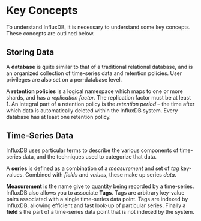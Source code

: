 # Key Concepts

To understand InfluxDB, it is necessary to understand some key concepts. These concepts are outlined below.

## Storing Data

A **database** is quite similar to that of a traditional relational database, and is an organized collection of time-series data and retention policies. User privileges are also set on a per-database level.

A **retention policies** is a logical namespace which maps to one or more shards, and has a _replication factor_. The replication factor must be at least 1. An integral part of a retention policy is the _retention period_ – the time after which data is automatically deleted within the InfluxDB system. Every database has at least one retention policy.

## Time-Series Data

InfluxDB uses particular terms to describe the various components of time-series data, and the techniques used to categorize that data.

A **series** is defined as a combination of a _measurement_ and set of _tag_ key-values. Combined with _fields_ and _values_, these make up series _data_.

**Measurement** is the name give to quantity being recorded by a time-series. InfluxDB also allows you to associate **Tags**. Tags are arbitrary key-value pairs associated with a single time-series data point. Tags are indexed by InfluxDB, allowing efficient and fast look-up of particular series. Finally a **field** s the part of a time-series data point that is not indexed by the system.


